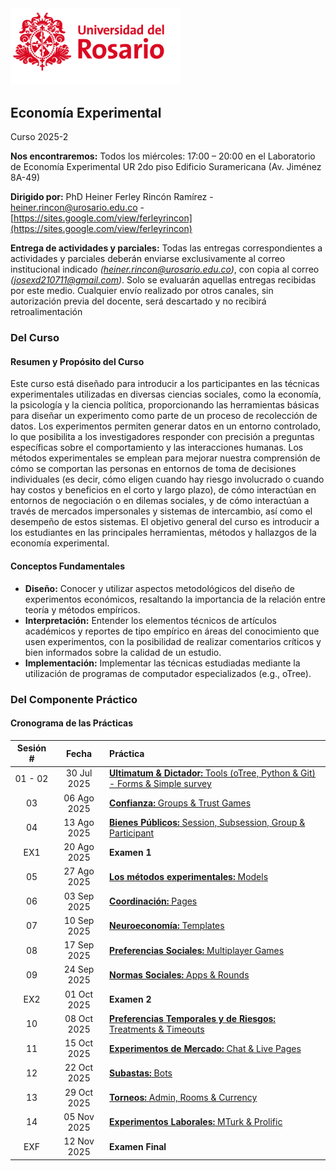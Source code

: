 <img src="imgs/logo_u_rosario.png" title="Logo Universidad del Rosario" alt="Logo Universidad del Rosario" style="width: 17rem;">

## Economía Experimental

Curso 2025-2

**Nos encontraremos:** Todos los miércoles: 17:00 – 20:00 en el Laboratorio de Economía Experimental UR 2do piso Edificio Suramericana (Av. Jiménez 8A-49)

**Dirigido por:** PhD Heiner Ferley Rincón Ramírez - [heiner.rincon@urosario.edu.co](mailto:heiner.rincon@urosario.edu.co) - [https://sites.google.com/view/ferleyrincon](https://sites.google.com/view/ferleyrincon)

**Entrega de actividades y parciales:** Todas las entregas correspondientes a actividades y parciales deberán enviarse exclusivamente al correo institucional indicado *([heiner.rincon@urosario.edu.co](mailto:heiner.rincon@urosario.edu.co))*, con copia al correo *([josexd210711@gmail.com](mailto:josexd210711@gmail.com))*. Solo se evaluarán aquellas entregas recibidas por este medio. Cualquier envío realizado por otros canales, sin autorización previa del docente, será descartado y no recibirá retroalimentación

### Del Curso

#### Resumen y Propósito del Curso

Este curso está diseñado para introducir a los participantes en las técnicas experimentales utilizadas en diversas ciencias sociales, como la economía, la psicología y la ciencia política, proporcionando las herramientas básicas para diseñar un experimento como parte de un proceso de recolección de datos. Los experimentos permiten generar datos en un entorno controlado, lo que posibilita a los investigadores responder con precisión a preguntas específicas sobre el comportamiento y las interacciones humanas. Los métodos experimentales se emplean para mejorar nuestra comprensión de cómo se comportan las personas en entornos de toma de decisiones individuales (es decir, cómo eligen cuando hay riesgo involucrado o cuando hay costos y beneficios en el corto y largo plazo), de cómo interactúan en entornos de negociación o en dilemas sociales, y de cómo interactúan a través de mercados impersonales y sistemas de intercambio, así como el desempeño de estos sistemas. El objetivo general del curso es introducir a los estudiantes en las principales herramientas, métodos y hallazgos de la economía experimental. 

#### Conceptos Fundamentales

- **Diseño:** Conocer y utilizar aspectos metodológicos del diseño de experimentos económicos, resaltando la importancia de la relación entre teoría y métodos empíricos.
- **Interpretación:** Entender los elementos técnicos de artículos académicos y reportes de tipo empírico en áreas del conocimiento que usen experimentos, con la posibilidad de realizar comentarios críticos y bien informados sobre la calidad de un estudio.
- **Implementación:** Implementar las técnicas estudiadas mediante la utilización de programas de computador especializados (e.g., oTree).

### Del Componente Práctico

#### Cronograma de las Prácticas

| Sesión # | Fecha | Práctica |
|:--------:|:-----:|:---------|
| 01 - 02 | 30 Jul 2025 | [**Ultimatum & Dictador:** Tools (oTree, Python & Git) - Forms & Simple survey ](clases/01_Tools_oTree_Python_GIT_02_Forms_SimpleSurvey) |
| 03 | 06 Ago 2025 | [**Confianza:** Groups & Trust Games](clases\03_Groups_TrustGames) |
| 04 | 13 Ago 2025 | [**Bienes Públicos:** Session, Subsession, Group & Participant](clases\04_Sessions_Subsessions_Groups_Participant) |
| EX1 | 20 Ago 2025 | **Examen 1** |
| 05 | 27 Ago 2025 | [**Los métodos experimentales:** Models](clases\05_Models) |
| 06 | 03 Sep 2025 | [**Coordinación:** Pages](clases\06_Pages) |
| 07 | 10 Sep 2025 | [**Neuroeconomía:** Templates](clases\07_Templates) |
| 08 | 17 Sep 2025 | [**Preferencias Sociales:** Multiplayer Games](clases\08_MultiplayerGames) |
| 09 | 24 Sep 2025 | [**Normas Sociales:** Apps & Rounds](clases\09_Apps_Rounds) |
| EX2 | 01 Oct 2025 | **Examen 2** |
| 10 | 08 Oct 2025 | [**Preferencias Temporales y de Riesgos:** Treatments & Timeouts](clases\10_Treatments_Timeouts) |
| 11 | 15 Oct 2025 | [**Experimentos de Mercado:** Chat & Live Pages](clases\11_Chat_LivePages) |
| 12 | 22 Oct 2025 | [**Subastas:** Bots](clases\12_Bots) |
| 13 | 29 Oct 2025 | [**Torneos:** Admin, Rooms & Currency](clases\13_Admin_Rooms_Currency) |
| 14 | 05 Nov 2025 | [**Experimentos Laborales:** MTurk & Prolific](clases\14_MTurk_Prolific) |
| EXF | 12 Nov 2025 | **Examen Final** |